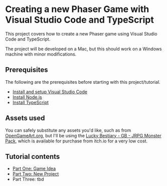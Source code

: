 # Creating a new Phaser Game with Visual Studio Code and TypeScript
This project covers how to create a new Phaser game using Visual Studio Code and TypeScript.

The project will be developed on a Mac, but this should work on a Windows machine with minor modifications.

## Prerequisites
The following are the prerequisites before starting with this project/tutorial.

- [Install and setup Visual Studio Code][vscode]
- [Install Node.js][nodejs]
- [Install TypeScript][typescript]

## Assets used
You can safely substitute any assets you'd like, such as from [OpenGameArt.org][oga], but I'll be using the [Lucky Bestiary - GB - JRPG Monster Pack][lucky-enemies], which is available for purchase from itch.io for a very low cost.

## Tutorial contents
- [Part One: Game Idea](part-one)
- [Part Two: New Project](part-two)
- Part Three: tbd

[vscode]: http://code.visualstudio.com/docs/setup/setup-overview
[nodejs]: https://nodejs.org/en/download/
[typescript]: http://www.typescriptlang.org/index.html#download-links
[oga]: http://opengameart.org/
[lucky-enemies]: https://luckycassette.itch.io/lucky-bestiary-gb
